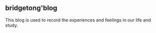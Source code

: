 ## bridgetong'blog

This blog is used to record the experiences and feelings in our life and study.


